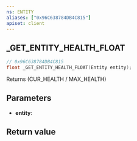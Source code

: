 ```yaml
---
ns: ENTITY
aliases: ["0x96C638784DB4C815"]
apiset: client
---
```

## _GET_ENTITY_HEALTH_FLOAT

```c
// 0x96C638784DB4C815
float _GET_ENTITY_HEALTH_FLOAT(Entity entity);
```

Returns (CUR_HEALTH / MAX_HEALTH)

## Parameters
* **entity**:

## Return value

